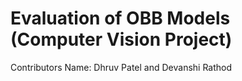 # Evaluation of OBB Models (Computer Vision Project)

Contributors Name:
Dhruv Patel and
Devanshi Rathod
